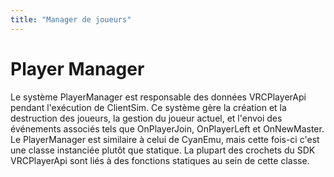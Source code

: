 ```yaml
---
title: "Manager de joueurs"
---
```



# Player Manager
Le système PlayerManager est responsable des données VRCPlayerApi pendant l'exécution de ClientSim. Ce système gère la création et la destruction des joueurs, la gestion du joueur actuel, et l'envoi des événements associés tels que OnPlayerJoin, OnPlayerLeft et OnNewMaster. Le PlayerManager est similaire à celui de CyanEmu, mais cette fois-ci c'est une classe instanciée plutôt que statique. La plupart des crochets du SDK VRCPlayerApi sont liés à des fonctions statiques au sein de cette classe.